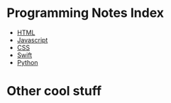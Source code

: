 # Programming Notes Index

- [HTML][html_link]
- [Javascript][js_link]
- [CSS][css_link]
- [Swift][swift_link]
- [Python][py_link]

[html_link]:""
[js_link]:""
[css_link]:""
[swift_link]:""
[py_link]:""

# Other cool stuff
